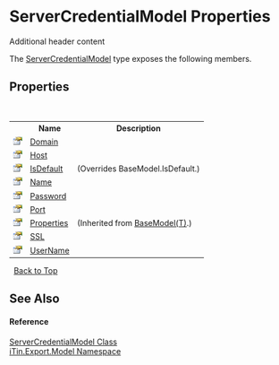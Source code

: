 # ServerCredentialModel Properties
Additional header content 

The <a href="dea2e3fd-11a3-504d-946d-09298fce08d6">ServerCredentialModel</a> type exposes the following members.


## Properties
&nbsp;<table><tr><th></th><th>Name</th><th>Description</th></tr><tr><td>![Public property](media/pubproperty.gif "Public property")</td><td><a href="c623c106-cadb-75de-a6e0-29f976716f8b">Domain</a></td><td /></tr><tr><td>![Public property](media/pubproperty.gif "Public property")</td><td><a href="62cc3bfb-55cf-90c7-944a-de6ffe7208f2">Host</a></td><td /></tr><tr><td>![Public property](media/pubproperty.gif "Public property")</td><td><a href="48c1e4ba-b746-22ea-581a-8b5d4b886d50">IsDefault</a></td><td> (Overrides BaseModel.IsDefault.)</td></tr><tr><td>![Public property](media/pubproperty.gif "Public property")</td><td><a href="81d31215-c697-e5f2-3790-c761bcacf548">Name</a></td><td /></tr><tr><td>![Public property](media/pubproperty.gif "Public property")</td><td><a href="f09169cd-371b-79c6-d4ab-2d090fd606cd">Password</a></td><td /></tr><tr><td>![Public property](media/pubproperty.gif "Public property")</td><td><a href="091e6577-a805-6e7b-c2e6-075c59119ce4">Port</a></td><td /></tr><tr><td>![Public property](media/pubproperty.gif "Public property")</td><td><a href="7e88785e-5670-4515-defa-d3f60ae16111">Properties</a></td><td> (Inherited from <a href="6632f561-4175-f1f2-939c-ac8b10159529">BaseModel(T)</a>.)</td></tr><tr><td>![Public property](media/pubproperty.gif "Public property")</td><td><a href="9d67d949-c71a-3368-7c0f-243f26a4bcdf">SSL</a></td><td /></tr><tr><td>![Public property](media/pubproperty.gif "Public property")</td><td><a href="4b1899e2-8ae2-6430-f0c8-e826d3d60fc1">UserName</a></td><td /></tr></table>&nbsp;
<a href="#servercredentialmodel-properties">Back to Top</a>

## See Also


#### Reference
<a href="dea2e3fd-11a3-504d-946d-09298fce08d6">ServerCredentialModel Class</a><br /><a href="ef57ffcc-e95e-b212-5a46-9aa6f5a3511f">iTin.Export.Model Namespace</a><br />